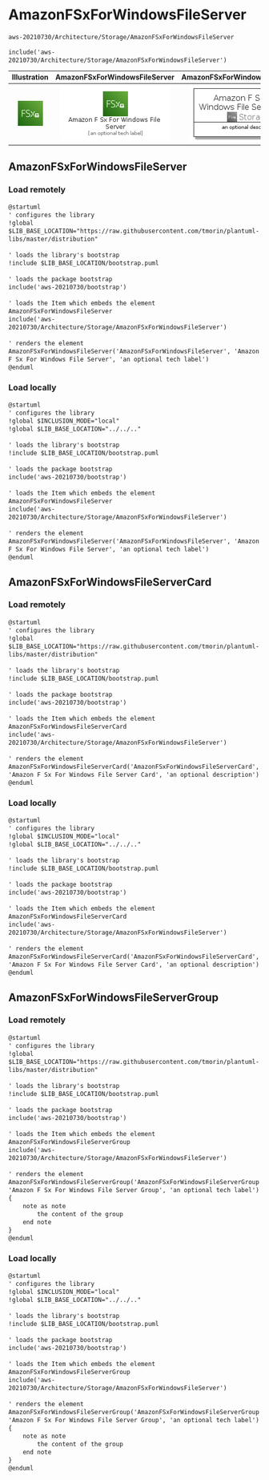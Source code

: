 # AmazonFSxForWindowsFileServer


```text
aws-20210730/Architecture/Storage/AmazonFSxForWindowsFileServer
```

```text
include('aws-20210730/Architecture/Storage/AmazonFSxForWindowsFileServer')
```



| Illustration | AmazonFSxForWindowsFileServer | AmazonFSxForWindowsFileServerCard | AmazonFSxForWindowsFileServerGroup |
| :---: | :---: | :---: | :---: |
| ![illustration for Illustration](../../../aws-20210730/Architecture/Storage/AmazonFSxForWindowsFileServer.png) | ![illustration for AmazonFSxForWindowsFileServer](../../../aws-20210730/Architecture/Storage/AmazonFSxForWindowsFileServer.Local.png) | ![illustration for AmazonFSxForWindowsFileServerCard](../../../aws-20210730/Architecture/Storage/AmazonFSxForWindowsFileServerCard.Local.png) | ![illustration for AmazonFSxForWindowsFileServerGroup](../../../aws-20210730/Architecture/Storage/AmazonFSxForWindowsFileServerGroup.Local.png) |




## AmazonFSxForWindowsFileServer

### Load remotely
```plantuml
@startuml
' configures the library
!global $LIB_BASE_LOCATION="https://raw.githubusercontent.com/tmorin/plantuml-libs/master/distribution"

' loads the library's bootstrap
!include $LIB_BASE_LOCATION/bootstrap.puml

' loads the package bootstrap
include('aws-20210730/bootstrap')

' loads the Item which embeds the element AmazonFSxForWindowsFileServer
include('aws-20210730/Architecture/Storage/AmazonFSxForWindowsFileServer')

' renders the element
AmazonFSxForWindowsFileServer('AmazonFSxForWindowsFileServer', 'Amazon F Sx For Windows File Server', 'an optional tech label')
@enduml
```

### Load locally
```plantuml
@startuml
' configures the library
!global $INCLUSION_MODE="local"
!global $LIB_BASE_LOCATION="../../.."

' loads the library's bootstrap
!include $LIB_BASE_LOCATION/bootstrap.puml

' loads the package bootstrap
include('aws-20210730/bootstrap')

' loads the Item which embeds the element AmazonFSxForWindowsFileServer
include('aws-20210730/Architecture/Storage/AmazonFSxForWindowsFileServer')

' renders the element
AmazonFSxForWindowsFileServer('AmazonFSxForWindowsFileServer', 'Amazon F Sx For Windows File Server', 'an optional tech label')
@enduml
```

## AmazonFSxForWindowsFileServerCard

### Load remotely
```plantuml
@startuml
' configures the library
!global $LIB_BASE_LOCATION="https://raw.githubusercontent.com/tmorin/plantuml-libs/master/distribution"

' loads the library's bootstrap
!include $LIB_BASE_LOCATION/bootstrap.puml

' loads the package bootstrap
include('aws-20210730/bootstrap')

' loads the Item which embeds the element AmazonFSxForWindowsFileServerCard
include('aws-20210730/Architecture/Storage/AmazonFSxForWindowsFileServer')

' renders the element
AmazonFSxForWindowsFileServerCard('AmazonFSxForWindowsFileServerCard', 'Amazon F Sx For Windows File Server Card', 'an optional description')
@enduml
```

### Load locally
```plantuml
@startuml
' configures the library
!global $INCLUSION_MODE="local"
!global $LIB_BASE_LOCATION="../../.."

' loads the library's bootstrap
!include $LIB_BASE_LOCATION/bootstrap.puml

' loads the package bootstrap
include('aws-20210730/bootstrap')

' loads the Item which embeds the element AmazonFSxForWindowsFileServerCard
include('aws-20210730/Architecture/Storage/AmazonFSxForWindowsFileServer')

' renders the element
AmazonFSxForWindowsFileServerCard('AmazonFSxForWindowsFileServerCard', 'Amazon F Sx For Windows File Server Card', 'an optional description')
@enduml
```

## AmazonFSxForWindowsFileServerGroup

### Load remotely
```plantuml
@startuml
' configures the library
!global $LIB_BASE_LOCATION="https://raw.githubusercontent.com/tmorin/plantuml-libs/master/distribution"

' loads the library's bootstrap
!include $LIB_BASE_LOCATION/bootstrap.puml

' loads the package bootstrap
include('aws-20210730/bootstrap')

' loads the Item which embeds the element AmazonFSxForWindowsFileServerGroup
include('aws-20210730/Architecture/Storage/AmazonFSxForWindowsFileServer')

' renders the element
AmazonFSxForWindowsFileServerGroup('AmazonFSxForWindowsFileServerGroup', 'Amazon F Sx For Windows File Server Group', 'an optional tech label') {
    note as note
        the content of the group
    end note
}
@enduml
```

### Load locally
```plantuml
@startuml
' configures the library
!global $INCLUSION_MODE="local"
!global $LIB_BASE_LOCATION="../../.."

' loads the library's bootstrap
!include $LIB_BASE_LOCATION/bootstrap.puml

' loads the package bootstrap
include('aws-20210730/bootstrap')

' loads the Item which embeds the element AmazonFSxForWindowsFileServerGroup
include('aws-20210730/Architecture/Storage/AmazonFSxForWindowsFileServer')

' renders the element
AmazonFSxForWindowsFileServerGroup('AmazonFSxForWindowsFileServerGroup', 'Amazon F Sx For Windows File Server Group', 'an optional tech label') {
    note as note
        the content of the group
    end note
}
@enduml
```

